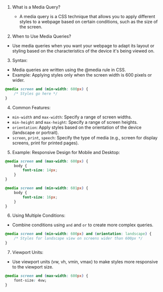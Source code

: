 1. What is a Media Query?

   - A media query is a CSS technique that allows you to apply different styles to a webpage based on certain conditions, such as the size of the screen.

2. When to Use Media Queries?

- Use media queries when you want your webpage to adapt its layout or styling based on the characteristics of the device it's being viewed on.

3. Syntax:

- Media queries are written using the @media rule in CSS.
- Example: Applying styles only when the screen width is 600 pixels or wider.

```css
@media screen and (min-width: 600px) {
	/* Styles go here */
}
```

4. Common Features:

- `min-width` and `max-width`: Specify a range of screen widths.
- `min-height` and `max-height`: Specify a range of screen heights.
- `orientation`: Apply styles based on the orientation of the device (landscape or portrait).
- `screen`, `print`, `speech`: Specify the type of media (e.g., screen for display screens, print for printed pages).

5. Example: Responsive Design for Mobile and Desktop:

```css
@media screen and (max-width: 600px) {
	body {
		font-size: 14px;
	}
}

@media screen and (min-width: 601px) {
	body {
		font-size: 16px;
	}
}
```

6. Using Multiple Conditions:

- Combine conditions using `and` and `or` to create more complex queries.

```css
@media screen and (min-width: 600px) and (orientation: landscape) {
	/* Styles for landscape view on screens wider than 600px */
}
```

7. Viewport Units:

- Use viewport units (vw, vh, vmin, vmax) to make styles more responsive to the viewport size.

```css
@media screen and (max-width: 600px) {
	font-size: 4vw;
}
```
